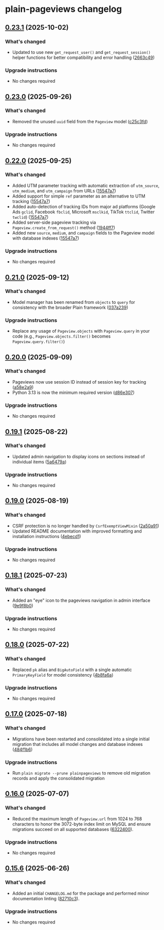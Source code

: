 # plain-pageviews changelog

## [0.23.1](https://github.com/dropseed/plain/releases/plain-pageviews@0.23.1) (2025-10-02)

### What's changed

- Updated to use new `get_request_user()` and `get_request_session()` helper functions for better compatibility and error handling ([2663c49](https://github.com/dropseed/plain/commit/2663c494043a3ecf317e5ce3340fde217366e0b8))

### Upgrade instructions

- No changes required

## [0.23.0](https://github.com/dropseed/plain/releases/plain-pageviews@0.23.0) (2025-09-26)

### What's changed

- Removed the unused `uuid` field from the `Pageview` model ([c25c3fd](https://github.com/dropseed/plain/commit/c25c3fd816c6dbf14a145a70bc025f328845f5e7))

### Upgrade instructions

- No changes required

## [0.22.0](https://github.com/dropseed/plain/releases/plain-pageviews@0.22.0) (2025-09-25)

### What's changed

- Added UTM parameter tracking with automatic extraction of `utm_source`, `utm_medium`, and `utm_campaign` from URLs ([15547a7](https://github.com/dropseed/plain/commit/15547a7697f3298c0c2e71f488e56aec83ba4717))
- Added support for simple `ref` parameter as an alternative to UTM tracking ([15547a7](https://github.com/dropseed/plain/commit/15547a7697f3298c0c2e71f488e56aec83ba4717))
- Added auto-detection of tracking IDs from major ad platforms (Google Ads `gclid`, Facebook `fbclid`, Microsoft `msclkid`, TikTok `ttclid`, Twitter `twclid`) ([15547a7](https://github.com/dropseed/plain/commit/15547a7697f3298c0c2e71f488e56aec83ba4717))
- Added server-side pageview tracking via `Pageview.create_from_request()` method ([1944ff7](https://github.com/dropseed/plain/commit/1944ff7bbafba9ca046892b242bf4d6660b832c7))
- Added new `source`, `medium`, and `campaign` fields to the Pageview model with database indexes ([15547a7](https://github.com/dropseed/plain/commit/15547a7697f3298c0c2e71f488e56aec83ba4717))

### Upgrade instructions

- No changes required

## [0.21.0](https://github.com/dropseed/plain/releases/plain-pageviews@0.21.0) (2025-09-12)

### What's changed

- Model manager has been renamed from `objects` to `query` for consistency with the broader Plain framework ([037a239](https://github.com/dropseed/plain/commit/037a239ef4711c4477a211d63c57ad8414096301))

### Upgrade instructions

- Replace any usage of `Pageview.objects` with `Pageview.query` in your code (e.g., `Pageview.objects.filter()` becomes `Pageview.query.filter()`)

## [0.20.0](https://github.com/dropseed/plain/releases/plain-pageviews@0.20.0) (2025-09-09)

### What's changed

- Pageviews now use session ID instead of session key for tracking ([a58e2a9](https://github.com/dropseed/plain/commit/a58e2a9))
- Python 3.13 is now the minimum required version ([d86e307](https://github.com/dropseed/plain/commit/d86e307))

### Upgrade instructions

- No changes required

## [0.19.1](https://github.com/dropseed/plain/releases/plain-pageviews@0.19.1) (2025-08-22)

### What's changed

- Updated admin navigation to display icons on sections instead of individual items ([5a6479a](https://github.com/dropseed/plain/commit/5a6479a))

### Upgrade instructions

- No changes required

## [0.19.0](https://github.com/dropseed/plain/releases/plain-pageviews@0.19.0) (2025-08-19)

### What's changed

- CSRF protection is no longer handled by `CsrfExemptViewMixin` ([2a50a91](https://github.com/dropseed/plain/commit/2a50a91))
- Updated README documentation with improved formatting and installation instructions ([4ebecd1](https://github.com/dropseed/plain/commit/4ebecd1))

### Upgrade instructions

- No changes required

## [0.18.1](https://github.com/dropseed/plain/releases/plain-pageviews@0.18.1) (2025-07-23)

### What's changed

- Added an "eye" icon to the pageviews navigation in admin interface ([9e9f8b0](https://github.com/dropseed/plain/commit/9e9f8b0))

### Upgrade instructions

- No changes required

## [0.18.0](https://github.com/dropseed/plain/releases/plain-pageviews@0.18.0) (2025-07-22)

### What's changed

- Replaced `pk` alias and `BigAutoField` with a single automatic `PrimaryKeyField` for model consistency ([4b8fa6a](https://github.com/dropseed/plain/commit/4b8fa6a))

### Upgrade instructions

- No changes required

## [0.17.0](https://github.com/dropseed/plain/releases/plain-pageviews@0.17.0) (2025-07-18)

### What's changed

- Migrations have been restarted and consolidated into a single initial migration that includes all model changes and database indexes ([484f1b6](https://github.com/dropseed/plain/commit/484f1b6))

### Upgrade instructions

- Run `plain migrate --prune plainpageviews` to remove old migration records and apply the consolidated migration

## [0.16.0](https://github.com/dropseed/plain/releases/plain-pageviews@0.16.0) (2025-07-07)

### What's changed

- Reduced the maximum length of `Pageview.url` from 1024 to 768 characters to honor the 3072-byte index limit on MySQL and ensure migrations succeed on all supported databases ([6322400](https://github.com/dropseed/plain/commit/6322400)).

### Upgrade instructions

- No changes required

## [0.15.6](https://github.com/dropseed/plain/releases/plain-pageviews@0.15.6) (2025-06-26)

### What's changed

- Added an initial `CHANGELOG.md` for the package and performed minor documentation linting ([82710c3](https://github.com/dropseed/plain/commit/82710c3)).

### Upgrade instructions

- No changes required
